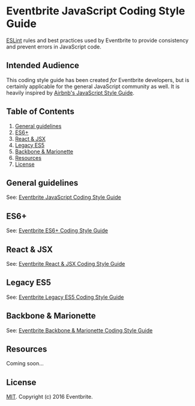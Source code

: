 # Eventbrite JavaScript Coding Style Guide

[ESLint](http://eslint.org/) rules and best practices used by Eventbrite to provide consistency and prevent errors in JavaScript code.

## Intended Audience

This coding style guide has been created _for_ Eventbrite developers, but is certainly applicable for the general JavaScript community as well. It is heavily inspired by [Airbnb's JavaScript Style Guide](https://github.com/airbnb/javascript).

## Table of Contents

1. [General guidelines](#general-guidelines)
1. [ES6+](#es6)
1. [React & JSX](#react--jsx)
1. [Legacy ES5](#legacy-es5)
1. [Backbone & Marionette](#backbone--marionette)
1. [Resources](#resources)
1. [License](#license)

## General guidelines

See: [Eventbrite JavaScript Coding Style Guide](general/)

## ES6+

See: [Eventbrite ES6+ Coding Style Guide](es6/)

## React & JSX

See: [Eventbrite React & JSX Coding Style Guide](react/)

## Legacy ES5

See: [Eventbrite Legacy ES5 Coding Style Guide](es5/)

## Backbone & Marionette

See: [Eventbrite Backbone & Marionette Coding Style Guide](backbone/)

## Resources

Coming soon...

## License

[MIT](LICENSE). Copyright (c) 2016 Eventbrite.

